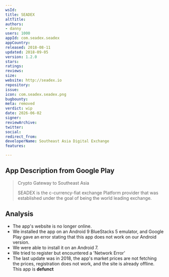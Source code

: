 ```yaml
---
wsId: 
title: SEADEX
altTitle: 
authors:
- danny
users: 1000
appId: com.seadex.seadex
appCountry: 
released: 2018-08-11
updated: 2018-09-05
version: 1.2.0
stars: 
ratings: 
reviews: 
size: 
website: http://seadex.io
repository: 
issue: 
icon: com.seadex.seadex.png
bugbounty: 
meta: removed
verdict: wip
date: 2026-06-02
signer: 
reviewArchive: 
twitter: 
social: 
redirect_from: 
developerName: Southeast Asia Digital Exchange
features: 

---
```


## App Description from Google Play 

> Crypto Gateway to Southeast Asia
>
> SEADEX is the c-currency-fiat exchange Platform provider that was established under the goal of being the world leading exchange.

## Analysis 

- The app's website is no longer online.
- We installed the app on an Android 9 BlueStacks 5 emulator, and Google Play gave an error stating that this app does not work on our Android version. 
- We were able to install it on an Android 7.
- We tried to register but encountered a 'Network Error'
- The last update was in 2018, the app's market prices are not fetching the prices, registration does not work, and the site is already offline. This app is **defunct** 